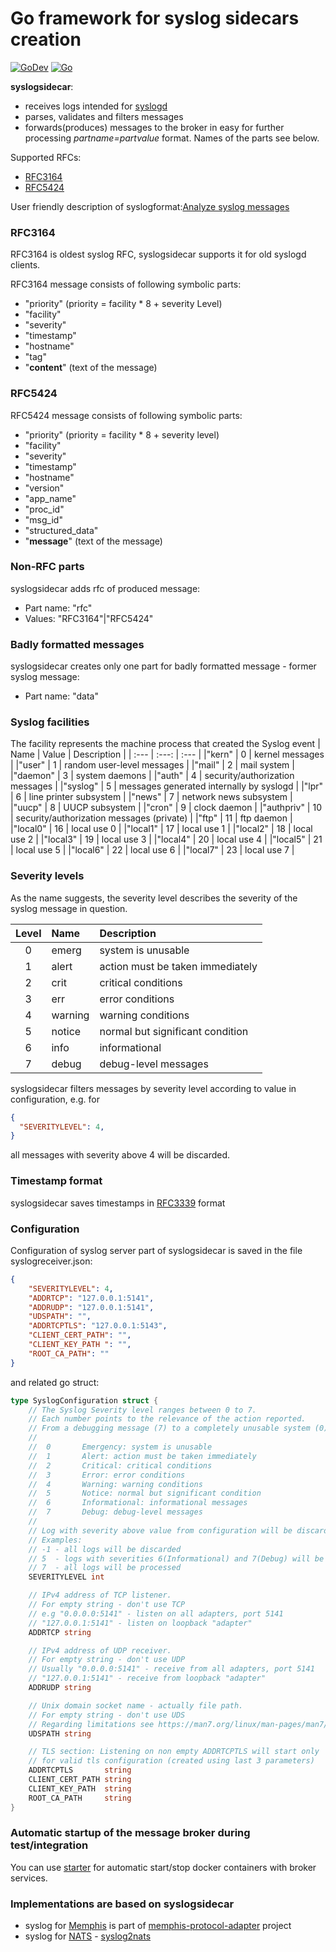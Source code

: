 # Go framework for syslog sidecars creation 
 
[![GoDev](https://img.shields.io/badge/go.dev-reference-007d9c?logo=go&logoColor=white)](https://pkg.go.dev/github.com/g41797/syslogsidecar)
[![Go](https://github.com/g41797/syslogsidecar/actions/workflows/go.yml/badge.svg)](https://github.com/g41797/syslogsidecar/actions/workflows/go.yml)


  **syslogsidecar**:
  - receives logs intended for [syslogd](https://linux.die.net/man/8/syslogd)
  - parses, validates and filters messages
  - forwards(produces) messages to the broker in easy for further processing _*partname=partvalue*_ format. Names of the parts see below.
     
  Supported RFCs:
  - [RFC3164](<https://tools.ietf.org/html/rfc3164>)
  - [RFC5424](<https://tools.ietf.org/html/rfc5424>)

  User friendly description of syslogformat:[Analyze syslog messages](https://blog.datalust.co/seq-input-syslog/)


  ### RFC3164

  RFC3164 is oldest syslog RFC, syslogsidecar supports it for old syslogd clients.

  RFC3164 message consists of following symbolic parts:
  - "priority" (priority = facility * 8 + severity Level)
  - "facility" 
  - "severity"
  - "timestamp"
  - "hostname"
  - "tag"
  - "**content**" (text of the message)

  ### RFC5424

  RFC5424 message consists of following symbolic parts:
 - "priority" (priority = facility * 8 + severity level)
 - "facility" 
 - "severity"
 - "timestamp"
 - "hostname"
 - "version"
 - "app_name"
 - "proc_id"
 - "msg_id"
 - "structured_data"
 - "**message**" (text of the message)

### Non-RFC parts

  syslogsidecar adds rfc of produced message:
  - Part name: "rfc"
  - Values: "RFC3164"|"RFC5424"

### Badly formatted messages

  syslogsidecar creates only one part for badly formatted message - former syslog message:
  - Part name: "data"
  
### Syslog facilities
The facility represents the machine process that created the Syslog event
| Name | Value | Description |
| :---          |  :---:           |          :--- |
|"kern"      | 0  |     kernel messages |
|"user"      | 1  |     random user-level messages |
|"mail"      | 2  |     mail system |
|"daemon"    | 3  |     system daemons |
|"auth"      | 4  |     security/authorization messages |
|"syslog"    | 5  |     messages generated internally by syslogd |
|"lpr"       | 6  |     line printer subsystem |
|"news"      | 7  |     network news subsystem |
|"uucp"      | 8  |     UUCP subsystem |
|"cron"      | 9  |     clock daemon |
|"authpriv"  | 10 |     security/authorization messages (private) |
|"ftp"       | 11 |     ftp daemon |
|"local0"    | 16 |     local use 0 |
|"local1"    | 17 |     local use 1 |
|"local2"    | 18 |     local use 2 |
|"local3"    | 19 |     local use 3 |
|"local4"    | 20 |     local use 4 |
|"local5"    | 21 |     local use 5 |
|"local6"    | 22 |     local use 6 |
|"local7"    | 23 |     local use 7 |



### Severity levels
   As the name suggests, the severity level describes the severity of the syslog message in question. 

| Level | Name | Description |
| :---:          |  :---           |          :--- |
|0| emerg   |  system is unusable               |
|1| alert   |  action must be taken immediately |
|2| crit    |  critical conditions              |
|3| err     |  error conditions                 |
|4| warning |  warning conditions               |
|5| notice  |  normal but significant condition |
|6| info    |  informational                    |
|7| debug   |  debug-level messages             |

  syslogsidecar filters messages by severity level according to value in configuration, e.g. for
```json
{
  "SEVERITYLEVEL": 4,
}
```
all messages with severity above 4 will be discarded. 

### Timestamp format

syslogsidecar saves timestamps in [RFC3339](https://datatracker.ietf.org/doc/html/rfc3339) format

### Configuration

  Configuration of syslog server part of syslogsidecar is saved in the file syslogreceiver.json:
```json
{
    "SEVERITYLEVEL": 4,
    "ADDRTCP": "127.0.0.1:5141",
    "ADDRUDP": "127.0.0.1:5141",
    "UDSPATH": "",
    "ADDRTCPTLS": "127.0.0.1:5143",
    "CLIENT_CERT_PATH": "",
    "CLIENT_KEY_PATH ": "",
    "ROOT_CA_PATH": ""
}
```
and related go struct:
```go
type SyslogConfiguration struct {
	// The Syslog Severity level ranges between 0 to 7.
	// Each number points to the relevance of the action reported.
	// From a debugging message (7) to a completely unusable system (0):
	//
	//	0		Emergency: system is unusable
	//	1		Alert: action must be taken immediately
	//	2		Critical: critical conditions
	//	3		Error: error conditions
	//	4		Warning: warning conditions
	//	5		Notice: normal but significant condition
	//	6		Informational: informational messages
	//	7		Debug: debug-level messages
	//
	// Log with severity above value from configuration will be discarded
	// Examples:
	// -1 - all logs will be discarded
	// 5  - logs with severities 6(Informational) and 7(Debug) will be discarded
	// 7  - all logs will be processed
	SEVERITYLEVEL int

	// IPv4 address of TCP listener.
	// For empty string - don't use TCP
	// e.g "0.0.0.0:5141" - listen on all adapters, port 5141
	// "127.0.0.1:5141" - listen on loopback "adapter"
	ADDRTCP string

	// IPv4 address of UDP receiver.
	// For empty string - don't use UDP
	// Usually "0.0.0.0:5141" - receive from all adapters, port 5141
	// "127.0.0.1:5141" - receive from loopback "adapter"
	ADDRUDP string

	// Unix domain socket name - actually file path.
	// For empty string - don't use UDS
	// Regarding limitations see https://man7.org/linux/man-pages/man7/unix.7.html
	UDSPATH string

	// TLS section: Listening on non empty ADDRTCPTLS will start only
	// for valid tls configuration (created using last 3 parameters)
	ADDRTCPTLS       string
	CLIENT_CERT_PATH string
	CLIENT_KEY_PATH  string
	ROOT_CA_PATH     string
}
```

 ### Automatic startup of the message broker during test/integration

You can use [starter](https://github.com/g41797/starter#readme) for automatic start/stop docker containers with broker services.


 ### Implementations are based on syslogsidecar

 - syslog for [Memphis](https://memphis.dev) is part of [memphis-protocol-adapter](https://github.com/g41797/memphis-protocol-adapter) project
 - syslog for [NATS](https://nats.io) - [syslog2nats](https://github.com/g41797/syslog2nats)
